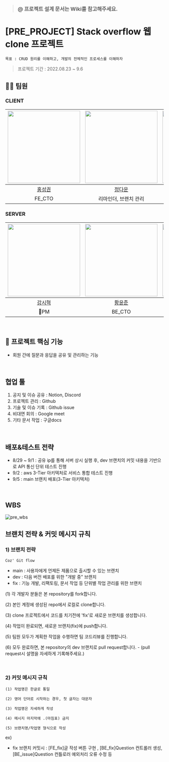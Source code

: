 > ### @ 프로젝트 설계 문서는 Wiki를 참고해주세요.

# [PRE_PROJECT] Stack overflow 웹 clone 프로젝트

`목표 : CRUD 원리를 이해하고, 개발의 전체적인 프로세스를 이해하자`

> 프로젝트 기간 : 2022.08.23 ~ 9.6
## 🙋‍♂️ 팀원

### CLIENT
|[<img src="https://avatars.githubusercontent.com/u/61141988?v=4" width="230px;" alt=""/>](https://github.com/Hong-sk) |[<img src="https://avatars.githubusercontent.com/u/94218285?v=4" width="230px">](https://github.com/git-daun)|[<img src="https://avatars.githubusercontent.com/u/94212747?v=4" width="230px" >](https://github.com/NR0617)|
|:---:|:---:|:---:|
|[홍성권](https://github.com/Hong-sk) |[정다운](https://github.com/git-daun) |[오나래](https://github.com/NR0617)|
|FE_CTO|리마인더, 브랜치 관리|기록 및 노션 관리|

### SERVER
|[<img src="https://avatars.githubusercontent.com/u/79829085?v=4" width="230px;" alt=""/>](https://github.com/Si-Hyeak-KANG) |[<img src="https://avatars.githubusercontent.com/u/98000922?v=4" width="230px" >](https://github.com/Juniverse)|[<img src="https://avatars.githubusercontent.com/u/95335294?v=4" width="230px">](https://github.com/hongmj37)|[<img src="https://avatars.githubusercontent.com/u/98211110?v=4" width="230px" >](https://github.com/HYUNSUK331)|
|:---:|:---:|:---:|:---:|
|[강시혁](https://github.com/Si-Hyeak-KANG) |[황윤준](https://github.com/YunJuniverse)|[홍민정](https://github.com/hongmj37) |[이현석](https://github.com/HYUNSUK331)|
|🌟PM|BE_CTO|기록 및 GitHub 관리|부PM 및 디스코드 관리|

<br>

## 📝 프로젝트 핵심 기능
* 회원 간에 질문과 응답을 공유 및 관리하는 기능

<br>

## 협업 툴
1. 공지 및 이슈 공유 : Notion, Discord
2. 프로젝트 관리 : Github
3. 기술 및 이슈 기록 : Github issue
4. 비대면 회의 : Google meet
5. 기타 문서 작업 : 구글docs


<br>

## 배포&테스트 전략
* 8/29 ~ 9/1 : 공유 ip를 통해 서버 상시 실행 후, dev 브랜치의 커밋 내용을 기반으로 API 통신 단위 테스트 진행
* 9/2 : aws 3-Tier 아키텍처로 서비스 통합 테스트 진행
* 9/5 : main 브랜치 배포(3-Tier 아키텍처)

<br>

## WBS
![pre_wbs](https://user-images.githubusercontent.com/79829085/186574105-e465b415-05c6-4b48-b53d-02ab76cfac74.png)

## 브랜치 전략 & 커밋 메시지 규칙

### 1) 브랜치 전략
`Coz' Git flow`
* main : 사용자에게 언제든 제품으로 출시할 수 있는 브랜치
* dev : 다음 버전 배포를 위한 "개발 중" 브랜치
* fix : 기능 개발, 리팩토링, 문서 작업 등 단위별 작업 관리를 위한 브랜치

(1) 각 개발자 분들은 본 repository를 fork합니다.

(2) 본인 계정에 생성된 repo에서 로컬로 clone합니다.

(3) clone 프로젝트에서 코드를 치기전에 'fix'로 새로운 브랜치를 생성합니다.

(4) 작업이 완료되면, 새로운 브랜치(fix)에 push합니다.

(5) 팀원 모두가 계획한 작업을 수행하면 팀 코드리뷰를 진행합니다.

(6) 모두 완료하면, 본 repository의 dev 브랜치로 pull request합니다. - (pull request시 설명을 자세하게 기록해주세요.)

<br>

### 2) 커밋 메시지 규칙

`(1) 작업명은 한글로 통일`

`(2) 영어 단어로 시작하는 경우, 첫 글자는 대문자`

`(3) 작업명은 자세하게 작성`

`(4) 메시지 마지막에 .(마침표) 금지`

`(5) 브랜치명/작업명 형식으로 작성 `

ex)
* fix 브랜치 커밋시 : [FE_fix]글 작성 버튼 구현 , [BE_fix]Question 컨트롤러 생성, [BE_issue]Question 컨틀로러 예외처리 오류 수정 등



